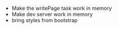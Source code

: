 - Make the writePage task work in memory
- Make dev server work in memory
- bring styles from bootstrap